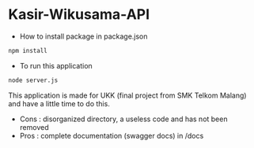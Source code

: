 # Kasir-Wikusama-API

- How to install package in package.json
```bash
npm install
```
- To run this application
```bash
node server.js
```

This application is made for UKK (final project from SMK Telkom Malang) and have a little time to do this.

- Cons : disorganized directory, a useless code and has not been removed
- Pros : complete documentation (swagger docs) in /docs

